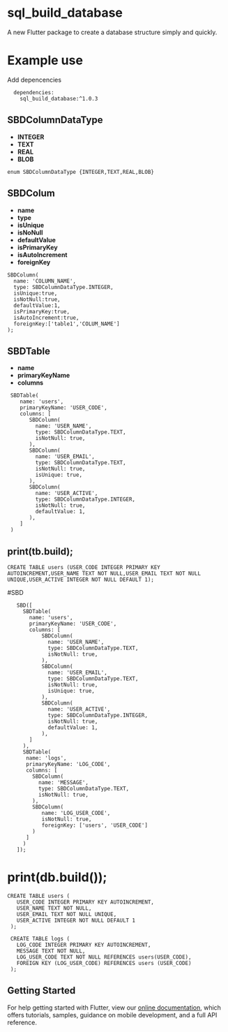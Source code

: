 # sql_build_database

A new Flutter package to create a database structure simply and quickly.


# Example use  

Add  depencencies
      
````
  dependencies:
    sql_build_database:^1.0.3
````

## SBDColumnDataType

  - **INTEGER** 
  - **TEXT** 
  - **REAL** 
  - **BLOB** 
````
enum SBDColumnDataType {INTEGER,TEXT,REAL,BLOB}

````

## SBDColum
  - **name**
  - **type**
  - **isUnique**
  - **isNoNull**
  - **defaultValue**
  - **isPrimaryKey**
  - **isAutoIncrement**
  - **foreignKey**

````
SBDColumn(   
  name: 'COLUMN_NAME',
  type: SBDColumnDataType.INTEGER,
  isUnique:true,
  isNotNull:true,
  defaultValue:1,
  isPrimaryKey:true,
  isAutoIncrement:true,
  foreignKey:['table1','COLUM_NAME']
);
````
## SBDTable
  - **name**
  - **primaryKeyName**
  - **columns**
````
 SBDTable(
    name: 'users',
    primaryKeyName: 'USER_CODE',
    columns: [
       SBDColumn(
         name: 'USER_NAME',
         type: SBDColumnDataType.TEXT,
         isNotNull: true,
       ),
       SBDColumn(
         name: 'USER_EMAIL',
         type: SBDColumnDataType.TEXT,
         isNotNull: true,
         isUnique: true,
       ),
       SBDColumn(
         name: 'USER_ACTIVE',
         type: SBDColumnDataType.INTEGER,
         isNotNull: true,
         defaultValue: 1,
       ),
    ]
 )
````
## print(tb.build);
````
CREATE TABLE users (USER_CODE INTEGER PRIMARY KEY AUTOINCREMENT,USER_NAME TEXT NOT NULL,USER_EMAIL TEXT NOT NULL UNIQUE,USER_ACTIVE INTEGER NOT NULL DEFAULT 1);
````

#SBD
````
   SBD([
     SBDTable(
       name: 'users',
       primaryKeyName: 'USER_CODE',
       columns: [
           SBDColumn(
             name: 'USER_NAME',
             type: SBDColumnDataType.TEXT,
             isNotNull: true,
           ),
           SBDColumn(
             name: 'USER_EMAIL',
             type: SBDColumnDataType.TEXT,
             isNotNull: true,
             isUnique: true,
           ),
           SBDColumn(
             name: 'USER_ACTIVE',
             type: SBDColumnDataType.INTEGER,
             isNotNull: true,
             defaultValue: 1,
           ),
       ]
     ),
     SBDTable(
      name: 'logs',
      primaryKeyName: 'LOG_CODE',
      columns: [
        SBDColumn(
          name: 'MESSAGE',
          type: SBDColumnDataType.TEXT,
          isNotNull: true,
        ),
        SBDColumn(
           name: 'LOG_USER_CODE',
           isNotNull: true,
           foreignKey: ['users', 'USER_CODE']
        )
      ]
     )
   ]);
````
# print(db.build());

````
CREATE TABLE users (
   USER_CODE INTEGER PRIMARY KEY AUTOINCREMENT,
   USER_NAME TEXT NOT NULL,
   USER_EMAIL TEXT NOT NULL UNIQUE,
   USER_ACTIVE INTEGER NOT NULL DEFAULT 1
 );
 
 CREATE TABLE logs (
   LOG_CODE INTEGER PRIMARY KEY AUTOINCREMENT,
   MESSAGE TEXT NOT NULL,
   LOG_USER_CODE TEXT NOT NULL REFERENCES users(USER_CODE),
   FOREIGN KEY (LOG_USER_CODE) REFERENCES users (USER_CODE)
 );
````
## Getting Started

For help getting started with Flutter, view our 
[online documentation](https://flutter.dev/docs), which offers tutorials, 
samples, guidance on mobile development, and a full API reference.
